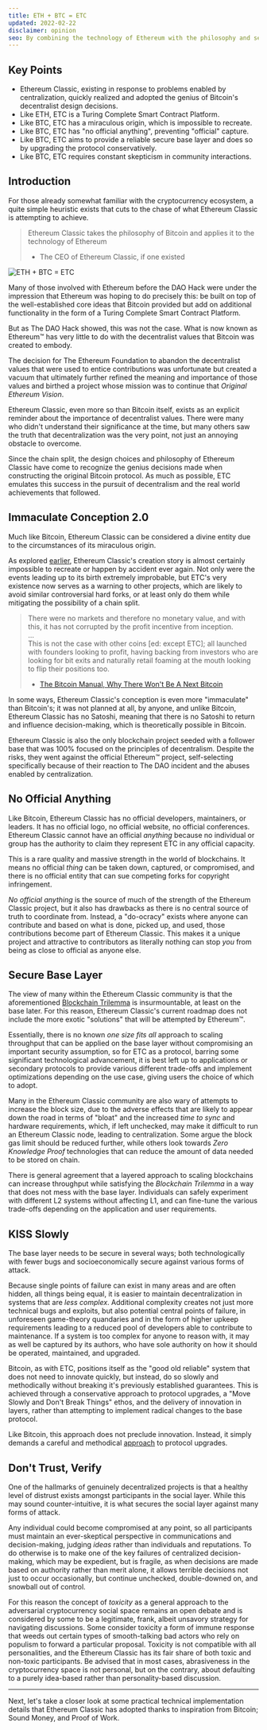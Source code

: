 ```yaml
---
title: ETH + BTC = ETC
updated: 2022-02-22
disclaimer: opinion
seo: By combining the technology of Ethereum with the philosophy and security of Bitcoin, Ethereum Classic stands alone in being able to provide a truly decentralized Smart Contract Platform.
---
```


## Key Points

- Ethereum Classic, existing in response to problems enabled by centralization, quickly realized and adopted the genius of Bitcoin's decentralist design decisions.
- Like ETH, ETC is a Turing Complete Smart Contract Platform.
- Like BTC, ETC has a miraculous origin, which is impossible to recreate.
- Like BTC, ETC has "no official anything", preventing "official" capture.
- Like BTC, ETC aims to provide a reliable secure base layer and does so by upgrading the protocol conservatively.
- Like BTC, ETC requires constant skepticism in community interactions.

## Introduction

For those already somewhat familiar with the cryptocurrency ecosystem, a quite simple heuristic exists that cuts to the chase of what Ethereum Classic is attempting to achieve.

> Ethereum Classic takes the philosophy of Bitcoin and applies it to the technology of Ethereum
>
> - The CEO of Ethereum Classic, if one existed

![ETH + BTC = ETC](./ethbtcetc.png)

Many of those involved with Ethereum before the DAO Hack were under the impression that Ethereum was hoping to do precisely this: be built on top of the well-established core ideas that Bitcoin provided but add on additional functionality in the form of a Turing Complete Smart Contract Platform.

But as The DAO Hack showed, this was not the case. What is now known as Ethereum™ has very little to do with the decentralist values that Bitcoin was created to embody.

The decision for The Ethereum Foundation to abandon the decentralist values that were used to entice contributions was unfortunate but created a vacuum that ultimately further refined the meaning and importance of those values and birthed a project whose mission was to continue that _Original Ethereum Vision_.

Ethereum Classic, even more so than Bitcoin itself, exists as an explicit reminder about the importance of decentralist values. There were many who didn't understand their significance at the time, but many others saw the truth that decentralization was the very point, not just an annoying obstacle to overcome.

Since the chain split, the design choices and philosophy of Ethereum Classic have come to recognize the genius decisions made when constructing the original Bitcoin protocol. As much as possible, ETC emulates this success in the pursuit of decentralism and the real world achievements that followed.

## Immaculate Conception 2.0

Much like Bitcoin, Ethereum Classic can be considered a divine entity due to the circumstances of its miraculous origin.

As explored [earlier](/why-classic/genesis#the-immaculate-conception), Ethereum Classic's creation story is almost certainly impossible to recreate or happen by accident ever again. Not only were the events leading up to its birth extremely improbable, but ETC's very existence now serves as a warning to other projects, which are likely to avoid similar controversial hard forks, or at least only do them while mitigating the possibility of a chain split.

> There were no markets and therefore no monetary value, and with this, it has not corrupted by the profit incentive from inception.  
> ...  
> This is not the case with other coins [ed: except ETC]; all launched with founders looking to profit, having backing from investors who are looking for bit exits and naturally retail foaming at the mouth looking to flip their positions too.
>
> - [The Bitcoin Manual, Why There Won't Be A Next Bitcoin](https://thebitcoinmanual.com/articles/why-there-wont-be-a-next-bitcoin/)

In some ways, Ethereum Classic's conception is even more "immaculate" than Bitcoin's; it was not planned at all, by anyone, and unlike Bitcoin, Ethereum Classic has no Satoshi, meaning that there is no Satoshi to return and influence decision-making, which is theoretically possible in Bitcoin.

Ethereum Classic is also the only blockchain project seeded with a follower base that was 100% focused on the principles of decentralism. Despite the risks, they went against the official Ethereum™ project, self-selecting specifically because of their reaction to The DAO incident and the abuses enabled by centralization.

## No Official Anything

Like Bitcoin, Ethereum Classic has no official developers, maintainers, or leaders. It has no official logo, no official website, no official conferences. Ethereum Classic cannot have an official _anything_ because no individual or group has the authority to claim they represent ETC in any official capacity.

This is a rare quality and massive strength in the world of blockchains. It means no official _thing_ can be taken down, captured, or compromised, and there is no official entity that can sue competing forks for copyright infringement.

_No official anything_ is the source of much of the strength of the Ethereum Classic project, but it also has drawbacks as there is no central source of truth to coordinate from. Instead, a "do-ocracy" exists where anyone can contribute and based on what is done, picked up, and used, those contributions become part of Ethereum Classic. This makes it a unique project and attractive to contributors as literally nothing can stop _you_ from being as close to official as anyone else.

## Secure Base Layer

The view of many within the Ethereum Classic community is that the aforementioned [Blockchain Trilemma](/why-classic/decentralism#the-blockchain-trilemma) is insurmountable, at least on the base later. For this reason, Ethereum Classic's current roadmap does not include the more exotic "solutions" that will be attempted by Ethereum™.

Essentially, there is no known _one size fits all_ approach to scaling throughput that can be applied on the base layer without compromising an important security assumption, so for ETC as a protocol, barring some significant technological advancement, it is best left up to applications or secondary protocols to provide various different trade-offs and implement optimizations depending on the use case, giving users the choice of which to adopt.

Many in the Ethereum Classic community are also wary of attempts to increase the block size, due to the adverse effects that are likely to appear down the road in terms of "bloat" and the increased _time to sync_ and hardware requirements, which, if left unchecked, may make it difficult to run an Ethereum Classic node, leading to centralization. Some argue the block gas limit should be reduced further, while others look towards _Zero Knowledge Proof_ technologies that can reduce the amount of data needed to be stored on chain.

There is general agreement that a layered approach to scaling blockchains can increase throughput while satisfying the _Blockchain Trilemma_ in a way that does not mess with the base layer. Individuals can safely experiment with different L2 systems without affecting L1, and can fine-tune the various trade-offs depending on the application and user requirements.

## KISS Slowly

The base layer needs to be secure in several ways; both technologically with fewer bugs and socioeconomically secure against various forms of attack.

Because single points of failure can exist in many areas and are often hidden, all things being equal, it is easier to maintain decentralization in systems that are _less complex_. Additional complexity creates not just more technical bugs and exploits, but also potential central points of failure, in unforeseen game-theory quandaries and in the form of higher upkeep requirements leading to a reduced pool of developers able to contribute to maintenance. If a system is too complex for anyone to reason with, it may as well be captured by its authors, who have sole authority on how it should be operated, maintained, and upgraded.

Bitcoin, as with ETC, positions itself as the "good old reliable" system that does not need to innovate quickly, but instead, do so slowly and methodically without breaking it's previously established guarantees. This is achieved through a conservative approach to protocol upgrades, a "Move Slowly and Don't Break Things" ethos, and the delivery of innovation in layers, rather than attempting to implement radical changes to the base protocol.

Like Bitcoin, this approach does not preclude innovation. Instead, it simply demands a careful and methodical [approach](/knowledge/future#upgrade-process) to protocol upgrades.

## Don't Trust, Verify

One of the hallmarks of genuinely decentralized projects is that a healthy level of distrust exists amongst participants in the social layer. While this may sound counter-intuitive, it is what secures the social layer against many forms of attack.

Any individual could become compromised at any point, so all participants must maintain an ever-skeptical perspective in communications and decision-making, judging _ideas_ rather than individuals and reputations. To do otherwise is to make one of the key failures of centralized decision-making, which may be expedient, but is fragile, as when decisions are made based on authority rather than merit alone, it allows terrible decisions not just to occur occasionally, but continue unchecked, double-downed on, and snowball out of control.

For this reason the concept of *toxicity* as a general approach to the adversarial cryptocurrency social space remains an open debate and is considered by some to be a legitimate, frank, albeit unsavory strategy for navigating discussions. Some consider toxicity a form of immune response that weeds out certain types of smooth-talking bad actors who rely on populism to forward a particular proposal. Toxicity is not compatible with all personalities, and the Ethereum Classic has its fair share of both toxic and non-toxic participants. Be advised that in most cases, abrasiveness in the cryptocurrency space is not personal, but on the contrary, about defaulting to a purely idea-based rather than personality-based discussion.

---

Next, let's take a closer look at some practical technical implementation details that Ethereum Classic has adopted thanks to inspiration from Bitcoin; Sound Money, and Proof of Work.
